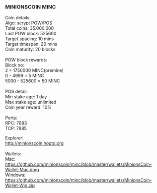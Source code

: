 <h3>MINIONSCOIN MINC</h3>

Coin details:</br>
Algo: scrypt POW/POS</br>
Total coins: 35.000.000</br>
Last POW block: 525600</br>
Target spacing: 10 mins</br>
Target timespan: 20 mins</br>
Coin maturity: 20 blocks</br>
</br>
POW block rewards:</br>
Block no:</br>
2 = 1750000 MINC(premine)</br>
0 - 4999 = 5 MINC</br>
5000 - 525600 = 50 MINC</br>
</br>
POS detail:</br>
Min stake age: 1 day</br>
Max stake age: unlimited</br>
Coin year reward: 10%</br>
</br>
Ports:</br>
RPC: 7683</br>
TCP: 7685</br>

Explorer:</br>
http://minionscoin.hopto.org</br>
</br>
Wallets:</br>
Mac: https://github.com/minionscoin/minc/blob/master/wallets/MinionsCoin-Wallet-Mac.dmg </br>
Windows: https://github.com/minionscoin/minc/blob/master/wallets/MinionsCoin-Wallet-Win.zip </br>
